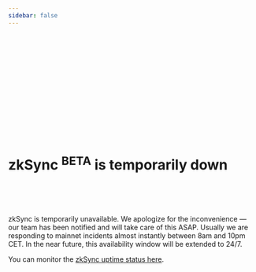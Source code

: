 ```yaml
---
sidebar: false
---
```


<br>
<br>
<br>
<br>
<br>
<br>
<br>
<br>
<br>
<br>
<br>
<br>

# zkSync <sup>BETA</sup> is temporarily down

<br>
<br>
<br>

zkSync is temporarily unavailable. We apologize for the inconvenience — our team has been notified and will take care of this ASAP. Usually we are responding to mainnet incidents almost instantly between 8am and 10pm CET. In the near future, this availability window will be extended to 24/7.

You can monitor the [zkSync uptime status here](https://uptime.com/s/zksync).
